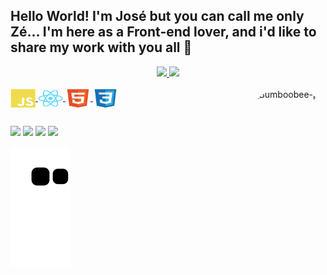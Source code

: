 ## Hello World! I'm José but you can call me only Zé... I'm here as a Front-end lover, and i'd like to share my work with you all 🐋
<div align="center">
  <a href="https://github.com/Bumboobee">
  <img height="180em" src="https://github-readme-stats.vercel.app/api?username=Bumboobee&show_icons=true&theme=merko&include_all_commits=true&count_private=true"/>
  <img height="160em" src="https://github-readme-stats.vercel.app/api/top-langs/?username=Bumboobee&layout=compact&langs_count=7&theme=merko"/>
</div>
  
  
<div style="display: inline_block"><br>
  <img align="center" alt="Bumboobee-Js" height="30" width="40" src="https://raw.githubusercontent.com/devicons/devicon/master/icons/javascript/javascript-plain.svg">
  <img align="center" alt="Bumboobee-React" height="30" width="40" src="https://raw.githubusercontent.com/devicons/devicon/master/icons/react/react-original.svg">
  <img align="center" alt="Bumboobee-HTML" height="30" width="40" src="https://raw.githubusercontent.com/devicons/devicon/master/icons/html5/html5-original.svg">
  <img align="center" alt="Bumboobee-CSS" height="30" width="40" src="https://raw.githubusercontent.com/devicons/devicon/master/icons/css3/css3-original.svg">
  <img align="right" alt="Bumboobee-pic" height="150" style="border-radius:50px" style="border: 40px" style="border-color:black" src="https://i.pinimg.com/originals/b4/31/e1/b431e16582f1f89c6714d8a1e7da1c1d.gif?width=676&height=676">
</div>
  
  ##
 
<div> 
  <a href="https://www.instagram.com/silva.j0se/" target="_blank"><img src="https://img.shields.io/badge/-Instagram-003D2B?style=for-the-badge&logo=instagram&logoColor=white" target="_blank"></a>
 <a href="https://discord.gg/gZfUKBRb" target="_blank"><img src="https://img.shields.io/badge/Discord-003D2B?style=for-the-badge&logo=discord&logoColor=white" target="_blank"></a> 
  <a href = "mailto:juniorsilva240803@gmail.com"><img src="https://img.shields.io/badge/-Gmail-003D2B?style=for-the-badge&logo=gmail&logoColor=white" target="_blank"></a>
  <a href="https://www.linkedin.com/in/jos%C3%A9-aparecido-ba0564202" target="_blank"><img src="https://img.shields.io/badge/-LinkedIn-003D2B?style=for-the-badge&logo=linkedin&logoColor=white" target="_blank"></a> 
 
  ![Snake animation](https://github.com/Bumboobee/Bumboobee/blob/output/github-contribution-grid-snake.svg)
 
</div>
